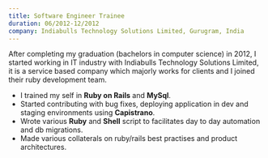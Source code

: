 ```yaml
---
title: Software Engineer Trainee
duration: 06/2012-12/2012
company: Indiabulls Technology Solutions Limited, Gurugram, India
---
```


After completing my graduation (bachelors in computer science) 
in 2012, I started working in IT industry with Indiabulls 
Technology Solutions Limited, it is a service based company 
which majorly works for clients and I joined their ruby 
development team. 
- I trained my self in **Ruby on Rails** and **MySql**.
- Started contributing with bug fixes, deploying application in dev and staging environments using **Capistrano**.
- Wrote various **Ruby** and **Shell** script to facilitates day to day automation and db migrations.
- Made various collaterals on ruby/rails best practises and product architectures.
